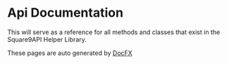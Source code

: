 # Api Documentation


This will serve as a reference for all methods and classes that exist in the Square9API Helper Library.


These pages are auto generated by [DocFX](https://dotnet.github.io/docfx)
